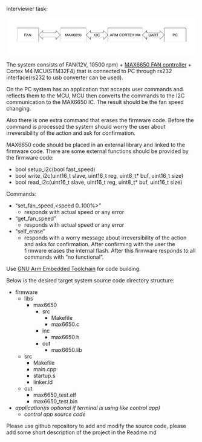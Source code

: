 Interviewer task: 

![alt_text](images/image1.png "image_tooltip")


The system consists of FAN(12V, 10500 rpm) + [MAX6650 FAN controller](https://datasheets.maximintegrated.com/en/ds/MAX6650-MAX6651.pdf) + Cortex M4 MCU(STM32F4) that is connected to PC through rs232 interface(rs232 to usb converter can be used).

On the PC system has an application that accepts user commands and reflects them to the MCU, MCU then converts the commands to the I2C communication to the MAX6650 IC. The result should be the fan speed changing.

Also there is one extra command that erases the firmware code. Before the command is processed the system  should worry the user about irreversibility of the action and ask for confirmation.

MAX6650 code should be placed in an external library and linked to the firmware code. There are some external functions should be provided by the firmware code: 



* bool setup_i2c(bool fast_speed)
* bool write_i2c(uint16_t slave, uint16_t reg, uint8_t* buf, uint16_t size)
* bool read_i2c(uint16_t slave, uint16_t reg, uint8_t* buf, uint16_t size)

Commands:



* “set_fan_speed,&lt;speed 0..100%>”
    * responds with actual speed or any error
* “get_fan_speed”
    * responds with actual speed or any error
* “self_erase”
    * responds with a worry message about irreversibility of the action and asks for confirmation. After confirming with the user the firmware erases the internal flash. After this firmware responds to all commands with “no functional”.

Use [GNU Arm Embedded Toolchain](https://developer.arm.com/tools-and-software/open-source-software/developer-tools/gnu-toolchain/gnu-rm/downloads) for code building.

Below is the desired target system source code directory structure:



* firmware
    * libs
        * max6650
            * src
                * Makefile
                * max6650.c
            * inc
                * max6650.h
            * out
                * max6650.lib
    * src
        * Makefile
        * main.cpp
        * startup.s
        * linker.ld
    * out
        * max6650_test.elf
        * max6650_test.bin
* _application(is optional if terminal is using like control app)_
    * _control app source code_

Please use github repository to add and modify the source code, please add some short description of the project in the Readme.md
